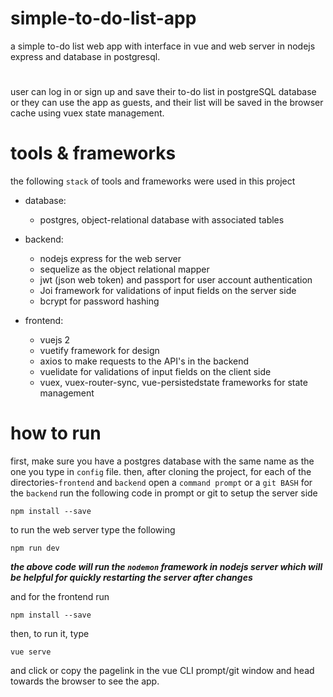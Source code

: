 # simple-to-do-list-app
a simple to-do list web app with interface in vue and web server in nodejs express and database in postgresql.
# 
user can log in or sign up and save their to-do list in postgreSQL database or
they can use the app as guests, and their list will be saved in the browser cache using vuex state management.
# 
# tools & frameworks
the following `stack` of tools and frameworks were used in this project
* database:
  * postgres, object-relational database with associated tables 

* backend:
   * nodejs express for the web server
   * sequelize as the object relational mapper
   * jwt (json web token) and passport for user account authentication
   * Joi framework for validations of input fields on the server side
   * bcrypt for password hashing

* frontend:
   * vuejs 2
   * vuetify framework for design 
   * axios to make requests to the API's in the backend
   * vuelidate for validations of input fields on the client side
   * vuex, vuex-router-sync, vue-persistedstate frameworks for state management


# how to run
first, make sure you have a postgres database with the same name as the one you type in ```config``` file. then, after cloning the project, for each of the directories-`frontend` and `backend` open a `command prompt` or a `git BASH`
for the `backend` run the following code in prompt or git to setup the server side
```
npm install --save
```
to run the web server type the following
```
npm run dev
```
***the above code will run the `nodemon` framework in nodejs server which will be helpful for quickly restarting the server after changes***

and for the frontend run
```
npm install --save
```
then, to run it, type
```
vue serve
```
and click or copy the pagelink in the vue CLI prompt/git window and head towards the browser to see the app.
